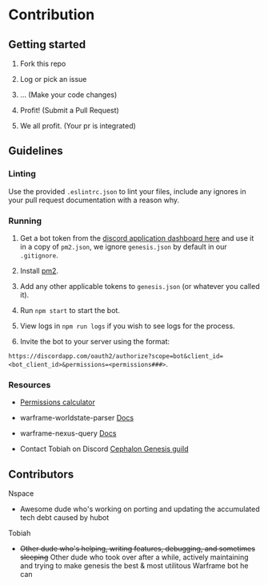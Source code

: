 # Contribution

## Getting started

1. Fork this repo

2. Log or pick an issue

3. ... (Make your code changes)

4. Profit! (Submit a Pull Request)

5. We all profit. (Your pr is integrated)

## Guidelines

### Linting

Use the provided `.eslintrc.json` to lint your files, include any ignores in your pull request documentation with a reason why.


### Running

1. Get a bot token from the [discord application dashboard here](https://discordapp.com/developers/applications/me) and use it in a copy of `pm2.json`, we ignore `genesis.json` by default in our `.gitignore`.

2. Install [pm2](http://pm2.keymetrics.io/docs/usage/quick-start/).

3. Add any other applicable tokens to `genesis.json` (or whatever you called it).

4. Run `npm start` to start the bot.

5. View logs in `npm run logs` if you wish to see logs for the process.

6. Invite the bot to your server using the format:

`https://discordapp.com/oauth2/authorize?scope=bot&client_id=<bot_client_id>&permissions=<permissions###>`.

### Resources

* [Permissions calculator](https://discordapi.com/permissions.html)

* warframe-worldstate-parser [Docs](https://warframe-community-developers.github.io/warframe-worldstate-parser)

* warframe-nexus-query [Docs](https://warframe-community-developers.github.io/warframe-nexus-query)

* Contact Tobiah on Discord [Cephalon Genesis guild](https://discord.gg/0onjYYKuUBHiR3LK)

## Contributors

Nspace
 * Awesome dude who's working on porting and updating the accumulated tech debt caused by hubot

Tobiah
 * ~~Other dude who's helping, writing features, debugging, and sometimes sleeping~~ Other dude who took over after a while, actively maintaining and trying to make genesis the best & most utilitous Warframe bot he can 
